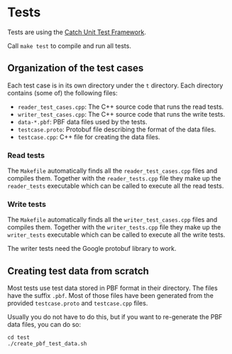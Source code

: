 
# Tests

Tests are using the [Catch Unit Test Framework](https://github.com/philsquared/Catch).

Call `make test` to compile and run all tests.


## Organization of the test cases

Each test case is in its own directory under the `t` directory. Each directory
contains (some of) the following files:

* `reader_test_cases.cpp`: The C++ source code that runs the read tests.
* `writer_test_cases.cpp`: The C++ source code that runs the write tests.
* `data-*.pbf`: PBF data files used by the tests.
* `testcase.proto`: Protobuf file describing the format of the data files.
* `testcase.cpp`: C++ file for creating the data files.

### Read tests

The `Makefile` automatically finds all the `reader_test_cases.cpp` files and
compiles them. Together with the `reader_tests.cpp` file they make up the
`reader_tests` executable which can be called to execute all the read tests.

### Write tests

The `Makefile` automatically finds all the `writer_test_cases.cpp` files and
compiles them. Together with the `writer_tests.cpp` file they make up the
`writer_tests` executable which can be called to execute all the write tests.

The writer tests need the Google protobuf library to work.


## Creating test data from scratch

Most tests use test data stored in PBF format in their directory. The files
have the suffix `.pbf`. Most of those files have been generated from the
provided `testcase.proto` and `testcase.cpp` files.

Usually you do not have to do this, but if you want to re-generate the PBF
data files, you can do so:

    cd test
    ./create_pbf_test_data.sh

